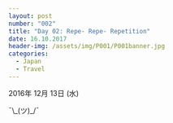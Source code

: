 ```yaml
---
layout: post
number: "002"
title: "Day 02: Repe- Repe- Repetition"
date: 16.10.2017
header-img: /assets/img/P001/P001banner.jpg
categories:
  - Japan
  - Travel
---
```


2016年 12月 13日 (水) 

¯\\\_(ツ)_/¯